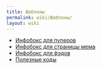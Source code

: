 ```yaml
---
title: Шаблоны
permalink: wiki/Шаблоны/
layout: wiki
---
```


-   [Инфобокс для пуперов](Шаблон:Инфобокс_для_пуперов "wikilink")
-   [Инфобокс для страницы мема](Шаблон:Мемы "wikilink")
-   [Инфобокс для фэдов](Шаблон:Фэды "wikilink")
-   [Полезные коды](Полезные_коды "wikilink")
